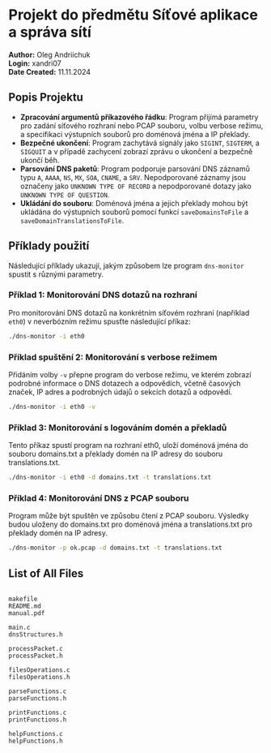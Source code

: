 # Projekt do předmětu Síťové aplikace a správa sítí

**Author:** Oleg Andriichuk  
**Login:** xandri07  
**Date Created:** 11.11.2024  

## Popis Projektu

- **Zpracování argumentů příkazového řádku**: Program přijímá parametry pro zadání síťového rozhraní nebo PCAP souboru, volbu verbose režimu, a specifikaci výstupních souborů pro doménová jména a IP překlady.
- **Bezpečné ukončení**: Program zachytává signály jako `SIGINT`, `SIGTERM`, a `SIGQUIT` a v případě zachycení zobrazí zprávu o ukončení a bezpečně ukončí běh.
- **Parsování DNS paketů**: Program podporuje parsování DNS záznamů typu `A`, `AAAA`, `NS`, `MX`, `SOA`, `CNAME`, a `SRV`. Nepodporované záznamy jsou označeny jako `UNKNOWN TYPE OF RECORD` a nepodporované dotazy jako `UNKNOWN TYPE OF QUESTION`.
- **Ukládání do souboru**: Doménová jména a jejich překlady mohou být ukládána do výstupních souborů pomocí funkcí `saveDomainsToFile` a `saveDomainTranslationsToFile`.


## Příklady použití

Následující příklady ukazují, jakým způsobem lze program `dns-monitor` spustit s různými parametry.

### Příklad 1: Monitorování DNS dotazů na rozhraní

Pro monitorování DNS dotazů na konkrétním síťovém rozhraní (například `eth0`) v neverbózním režimu spusťte následující příkaz:

```bash
./dns-monitor -i eth0
```

### Příklad spuštění 2: Monitorování s verbose režimem

Přidáním volby `-v` přepne program do verbose režimu, ve kterém zobrazí podrobné informace o DNS dotazech a odpovědích, včetně časových značek, IP adres a podrobných údajů o sekcích dotazů a odpovědí.

```bash
./dns-monitor -i eth0 -v
```
### Příklad 3: Monitorování s logováním domén a překladů
Tento příkaz spustí program na rozhraní eth0, uloží doménová jména do souboru domains.txt a překlady domén na IP adresy do souboru translations.txt.

```bash 
./dns-monitor -i eth0 -d domains.txt -t translations.txt
```

### Příklad 4:  Monitorování DNS z PCAP souboru
Program může být spuštěn ve způsobu čtení z PCAP souboru. Výsledky budou uloženy do domains.txt pro doménová jména a translations.txt pro překlady domén na IP adresy.

```bash 
./dns-monitor -p ok.pcap -d domains.txt -t translations.txt
```

## List of All Files

```

makefile
README.md
manual.pdf

main.c
dnsStructures.h

processPacket.c
processPacket.h

filesOperations.c
filesOperations.h

parseFunctions.c
parseFunctions.h

printFunctions.c
printFunctions.h

helpFunctions.c
helpFunctions.h
```

